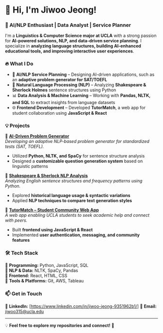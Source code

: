 # 👋 Hi, I'm Jiwoo Jeong!  
### 🚀 AI/NLP Enthusiast | Data Analyst | Service Planner  

I'm a **Linguistics & Computer Science major at UCLA** with a strong passion for **AI-powered solutions, NLP, and data-driven service planning**. 
I specialize in **analyzing language structures, building AI-enhanced educational tools, and improving interactive user experiences**.  

### 🔥 What I Do  
- 📝 **AI/NLP Service Planning** – Designing AI-driven applications, such as an **adaptive problem generator for SAT/TOEFL**  
- 🧠 **Natural Language Processing (NLP)** – Analyzing **Shakespeare & Sherlock Holmes** sentence structures using Python  
- 📊 **Data Analysis & Machine Learning** – Working with **Pandas, NLTK, and SQL** to extract insights from language datasets  
- 🌐 **Frontend Development** – Developed **TutorMatch**, a web app for student collaboration using **JavaScript & React**  

### 💡 Projects  
🔹 **[AI-Driven Problem Generator](https://github.com/your-repo)**  
_Developing an adaptive NLP-based problem generator for standardized tests (SAT, TOEFL)._  
- Utilized **Python, NLTK, and SpaCy** for sentence structure analysis  
- Designed a **customizable question generation system** based on linguistic patterns  

🔹 **[Shakespeare & Sherlock NLP Analysis](https://github.com/serahs1m/gola.io)**  
_Analyzing English sentence structures and frequency patterns using Python._  
- Explored **historical language usage & syntactic variations**  
- Applied **NLP techniques to compare text generation styles**  

🔹 **[TutorMatch – Student Community Web App](https://github.com/atluo04/TutorMatch)**  
_A web app enabling UCLA students to seek academic help and connect with peers._  
- Built **frontend using JavaScript & React**  
- Implemented **user authentication, messaging, and community features**  

### 🛠 Tech Stack  
🔹 **Programming:** Python, JavaScript, SQL  
🔹 **NLP & Data:** NLTK, SpaCy, Pandas  
🔹 **Frontend:** React, HTML, CSS  
🔹 **Tools & Platforms:** Git, AWS, Tableau  

### 📫 Get in Touch  
💼 **LinkedIn:** [https://www.linkedin.com/in/jiwoo-jeong-9351962b1/]
📧 **Email:** jiwoo315@ucla.edu  

---

💡 **Feel free to explore my repositories and connect!** 🚀
